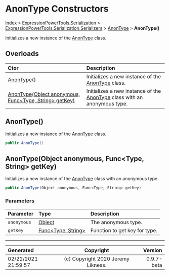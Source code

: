 ﻿# AnonType Constructors

[Index](../index.md) > [ExpressionPowerTools.Serialization](ExpressionPowerTools.Serialization.a.md) > [ExpressionPowerTools.Serialization.Serializers](ExpressionPowerTools.Serialization.Serializers.n.md) > [AnonType](ExpressionPowerTools.Serialization.Serializers.AnonType.cs.md) > **AnonType()**

Initializes a new instance of the [AnonType](ExpressionPowerTools.Serialization.Serializers.AnonType.cs.md) class.

## Overloads

| Ctor | Description |
| :-- | :-- |
| [AnonType()](#anontype) | Initializes a new instance of the [AnonType](ExpressionPowerTools.Serialization.Serializers.AnonType.cs.md) class. |
| [AnonType(Object anonymous, Func&lt;Type, String> getKey)](#anontypeobject-anonymous-functype-string-getkey) | Initializes a new instance of the [AnonType](ExpressionPowerTools.Serialization.Serializers.AnonType.cs.md) class            with an anonymous type. |

## AnonType()

Initializes a new instance of the [AnonType](ExpressionPowerTools.Serialization.Serializers.AnonType.cs.md) class.

```csharp
public AnonType()
```



## AnonType(Object anonymous, Func&lt;Type, String> getKey)

Initializes a new instance of the [AnonType](ExpressionPowerTools.Serialization.Serializers.AnonType.cs.md) class
            with an anonymous type.

```csharp
public AnonType(Object anonymous, Func<Type, String> getKey)
```

### Parameters

| Parameter | Type | Description |
| :-- | :-- | :-- |
| `anonymous` | [Object](https://docs.microsoft.com/dotnet/api/system.object) | The anonymous type. |
| `getKey` | [Func&lt;Type, String>](https://docs.microsoft.com/dotnet/api/system.func-2) | Function to get key for type. |



---

| Generated | Copyright | Version |
| :-- | :-: | --: |
| 02/22/2021 21:59:57 | (c) Copyright 2020 Jeremy Likness. | 0.9.7-beta |
